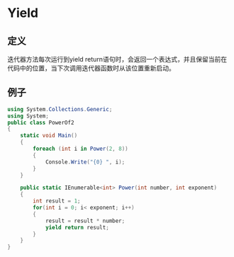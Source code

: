 # Yield

## 定义
迭代器方法每次运行到yield return语句时，会返回一个表达式，并且保留当前在代码中的位置，当下次调用迭代器函数时从该位置重新启动。

## 例子
```CS
using System.Collections.Generic;
using System;
public class PowerOf2
{
	static void Main()
	{
		foreach (int i in Power(2, 8))
		{
			Console.Write("{0} ", i);
		}
	}

	public static IEnumerable<int> Power(int number, int exponent)
	{
		int result = 1;
		for(int i = 0; i< exponent; i++)
		{
			result = result * number;
			yield return result;
		}
	}
}
```
